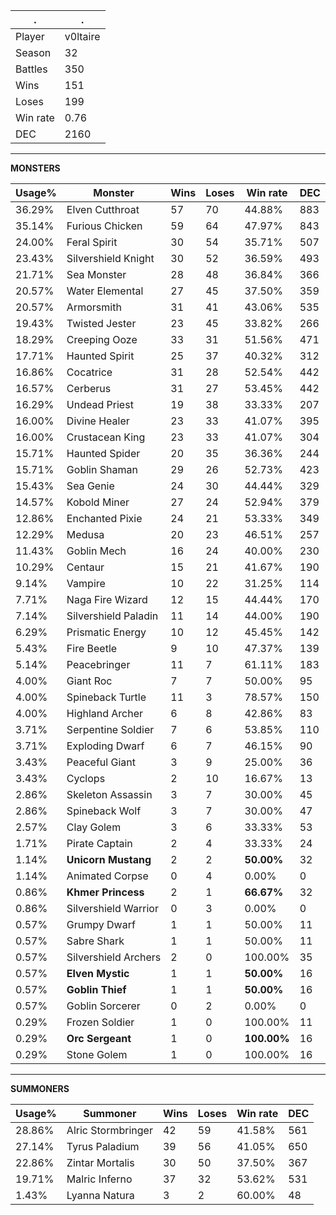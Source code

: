 .|.
|-|-
Player|v0ltaire
Season|32
Battles|350
Wins|151
Loses|199
Win rate|0.76
DEC|2160

---
**MONSTERS**

Usage%|Monster|Wins|Loses|Win rate|DEC|
-|-|-|-|-|-|
36.29%|Elven Cutthroat|57|70|44.88%|883|
35.14%|Furious Chicken|59|64|47.97%|843|
24.00%|Feral Spirit|30|54|35.71%|507|
23.43%|Silvershield Knight|30|52|36.59%|493|
21.71%|Sea Monster|28|48|36.84%|366|
20.57%|Water Elemental|27|45|37.50%|359|
20.57%|Armorsmith|31|41|43.06%|535|
19.43%|Twisted Jester|23|45|33.82%|266|
18.29%|Creeping Ooze|33|31|51.56%|471|
17.71%|Haunted Spirit|25|37|40.32%|312|
16.86%|Cocatrice|31|28|52.54%|442|
16.57%|Cerberus|31|27|53.45%|442|
16.29%|Undead Priest|19|38|33.33%|207|
16.00%|Divine Healer|23|33|41.07%|395|
16.00%|Crustacean King|23|33|41.07%|304|
15.71%|Haunted Spider|20|35|36.36%|244|
15.71%|Goblin Shaman|29|26|52.73%|423|
15.43%|Sea Genie|24|30|44.44%|329|
14.57%|Kobold Miner|27|24|52.94%|379|
12.86%|Enchanted Pixie|24|21|53.33%|349|
12.29%|Medusa|20|23|46.51%|257|
11.43%|Goblin Mech|16|24|40.00%|230|
10.29%|Centaur|15|21|41.67%|190|
9.14%|Vampire|10|22|31.25%|114|
7.71%|Naga Fire Wizard|12|15|44.44%|170|
7.14%|Silvershield Paladin|11|14|44.00%|190|
6.29%|Prismatic Energy|10|12|45.45%|142|
5.43%|Fire Beetle|9|10|47.37%|139|
5.14%|Peacebringer|11|7|61.11%|183|
4.00%|Giant Roc|7|7|50.00%|95|
4.00%|Spineback Turtle|11|3|78.57%|150|
4.00%|Highland Archer|6|8|42.86%|83|
3.71%|Serpentine Soldier|7|6|53.85%|110|
3.71%|Exploding Dwarf|6|7|46.15%|90|
3.43%|Peaceful Giant|3|9|25.00%|36|
3.43%|Cyclops|2|10|16.67%|13|
2.86%|Skeleton Assassin|3|7|30.00%|45|
2.86%|Spineback Wolf|3|7|30.00%|47|
2.57%|Clay Golem|3|6|33.33%|53|
1.71%|Pirate Captain|2|4|33.33%|24|
1.14%|**Unicorn Mustang**|2|2|**50.00%**|32|
1.14%|Animated Corpse|0|4|0.00%|0|
0.86%|**Khmer Princess**|2|1|**66.67%**|32|
0.86%|Silvershield Warrior|0|3|0.00%|0|
0.57%|Grumpy Dwarf|1|1|50.00%|11|
0.57%|Sabre Shark|1|1|50.00%|11|
0.57%|Silvershield Archers|2|0|100.00%|35|
0.57%|**Elven Mystic**|1|1|**50.00%**|16|
0.57%|**Goblin Thief**|1|1|**50.00%**|16|
0.57%|Goblin Sorcerer|0|2|0.00%|0|
0.29%|Frozen Soldier|1|0|100.00%|11|
0.29%|**Orc Sergeant**|1|0|**100.00%**|16|
0.29%|Stone Golem|1|0|100.00%|16|

---
**SUMMONERS**

Usage%|Summoner|Wins|Loses|Win rate|DEC|
-|-|-|-|-|-|
28.86%|Alric Stormbringer|42|59|41.58%|561|
27.14%|Tyrus Paladium|39|56|41.05%|650|
22.86%|Zintar Mortalis|30|50|37.50%|367|
19.71%|Malric Inferno|37|32|53.62%|531|
1.43%|Lyanna Natura|3|2|60.00%|48|
